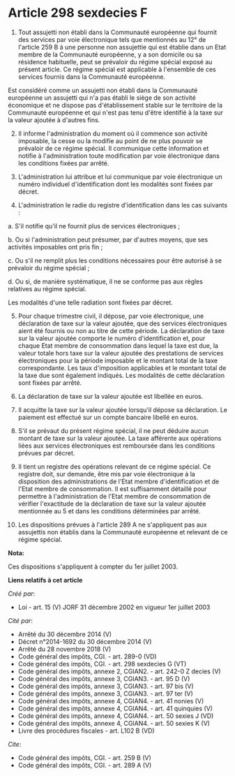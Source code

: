# Article 298 sexdecies F

1. Tout assujetti non établi dans la Communauté européenne qui fournit des services par voie électronique tels que mentionnés
au 12° de l'article 259 B à une personne non assujettie qui est établie dans un Etat membre de la Communauté européenne, y a
son domicile ou sa résidence habituelle, peut se prévaloir du régime spécial exposé au présent article. Ce régime spécial est
applicable à l'ensemble de ces services fournis dans la Communauté européenne. 

Est considéré comme un assujetti non établi dans la Communauté européenne un assujetti qui n'a pas établi le siège de son
activité économique et ne dispose pas d'établissement stable sur le territoire de la Communauté européenne et qui n'est pas
tenu d'être identifié à la taxe sur la valeur ajoutée à d'autres fins. 

2. Il informe l'administration du moment où il commence son activité imposable, la cesse ou la modifie au point de ne plus
pouvoir se prévaloir de ce régime spécial. Il communique cette information et notifie à l'administration toute modification
par voie électronique dans les conditions fixées par arrêté. 

3. L'administration lui attribue et lui communique par voie électronique un numéro individuel d'identification dont les
modalités sont fixées par décret. 

4. L'administration le radie du registre d'identification dans les cas suivants : 

a. S'il notifie qu'il ne fournit plus de services électroniques ; 

b. Ou si l'administration peut présumer, par d'autres moyens, que ses activités imposables ont pris fin ; 

c. Ou s'il ne remplit plus les conditions nécessaires pour être autorisé à se prévaloir du régime spécial ; 

d. Ou si, de manière systématique, il ne se conforme pas aux règles relatives au régime spécial. 

Les modalités d'une telle radiation sont fixées par décret. 

5. Pour chaque trimestre civil, il dépose, par voie électronique, une déclaration de taxe sur la valeur ajoutée, que des
services électroniques aient été fournis ou non au titre de cette période. La déclaration de taxe sur la valeur ajoutée
comporte le numéro d'identification et, pour chaque Etat membre de consommation dans lequel la taxe est due, la valeur totale
hors taxe sur la valeur ajoutée des prestations de services électroniques pour la période imposable et le montant total de la
taxe correspondante. Les taux d'imposition applicables et le montant total de la taxe due sont également indiqués. Les
modalités de cette déclaration sont fixées par arrêté. 

6. La déclaration de taxe sur la valeur ajoutée est libellée en euros. 

7. Il acquitte la taxe sur la valeur ajoutée lorsqu'il dépose sa déclaration. Le paiement est effectué sur un compte bancaire
libellé en euros. 

8. S'il se prévaut du présent régime spécial, il ne peut déduire aucun montant de taxe sur la valeur ajoutée. La taxe
afférente aux opérations liées aux services électroniques est remboursée dans les conditions prévues par décret. 

9. Il tient un registre des opérations relevant de ce régime spécial. Ce registre doit, sur demande, être mis par voie
électronique à la disposition des administrations de l'Etat membre d'identification et de l'Etat membre de consommation. Il
est suffisamment détaillé pour permettre à l'administration de l'Etat membre de consommation de vérifier l'exactitude de la
déclaration de taxe sur la valeur ajoutée mentionnée au 5 et dans les conditions déterminées par arrêté. 

10. Les dispositions prévues à l'article 289 A ne s'appliquent pas aux assujettis non établis dans la Communauté européenne
et relevant de ce régime spécial.

**Nota:**

Ces dispositions s'appliquent à compter du 1er juillet 2003.

**Liens relatifs à cet article**

_Créé par_:

  - Loi - art. 15 (V) JORF 31 décembre 2002 en vigueur 1er juillet 2003

_Cité par_:

  - Arrêté du 30 décembre 2014 (V)
  - Décret n°2014-1692 du 30 décembre 2014 (V)
  - Arrêté du 28 novembre 2018 (V)
  - Code général des impôts, CGI. - art. 289-0 (VD)
  - Code général des impôts, CGI. - art. 298 sexdecies G (VT)
  - Code général des impôts, annexe 2, CGIAN2. - art. 242-0 Z decies (V)
  - Code général des impôts, annexe 3, CGIAN3. - art. 95 D (V)
  - Code général des impôts, annexe 3, CGIAN3. - art. 97 bis (V)
  - Code général des impôts, annexe 3, CGIAN3. - art. 97 ter (V)
  - Code général des impôts, annexe 4, CGIAN4. - art. 41 nonies (V)
  - Code général des impôts, annexe 4, CGIAN4. - art. 41 quinquies (V)
  - Code général des impôts, annexe 4, CGIAN4. - art. 50 sexies J (VD)
  - Code général des impôts, annexe 4, CGIAN4. - art. 50 sexies K (V)
  - Livre des procédures fiscales - art. L102 B (VD)

_Cite_:

  - Code général des impôts, CGI. - art. 259 B (V)
  - Code général des impôts, CGI. - art. 289 A (V)
